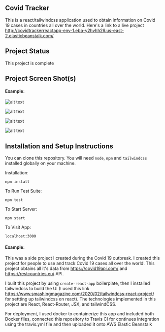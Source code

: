 ## Covid Tracker

This is a react/tailwindcss application used to obtain information on Covid 19 cases in countries all over the world. Here's a link to a live project http://covidtrackerreactapp-env-1.eba-y2hvhh26.us-east-2.elasticbeanstalk.com/

## Project Status

This project is complete

## Project Screen Shot(s)

#### Example:   

![alt text](https://github.com/edumenu/grocery-tracker-react/blob/master/grocery-tracker1.png?raw=true "Login page")

![alt text](https://github.com/edumenu/grocery-tracker-react/blob/master/grocery-tracker2.png?raw=true "Signup page")

![alt text](https://github.com/edumenu/grocery-tracker-react/blob/master/grocery-tracker3.png?raw=true "Dashboard page")

![alt text](https://github.com/edumenu/grocery-tracker-react/blob/master/grocery-tracker4.png?raw=true "About page")

## Installation and Setup Instructions

You can clone this repository. You will need `node`, `npm` and `tailwindcss` installed globally on your machine.  

Installation:

`npm install`  

To Run Test Suite:  

`npm test`  

To Start Server:

`npm start`  

To Visit App:

`localhost:3000`   

#### Example:  

This was a side project I created during the Covid 19 outbreak. I created this project for people to use and track Covid 19 cases all over the world. This project obtains all it's data from https://covid19api.com/ and https://restcountries.eu/ API.

I built this project by using `create-react-app` boilerplate, then I installed tailwindcss to build the UI (I used this link https://www.smashingmagazine.com/2020/02/tailwindcss-react-project/ for settting up tailwindcss on react). The technologies implemented in this project are React, React-Router, JSX, and tailwindCSS.

For deployment, I used docker to containerize this app and included both Docker files, connected this repository to Travis CI for continues integration using the travis.yml file and then uploaded it onto AWS Elastic Beanstalk
